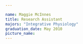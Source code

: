 ```yaml
---

name: Maggie McInnes
title: Research Assistant
majors: "Integrative Physiology"
graduation_date: May 2010
picture_name: 
---
```

    
    
